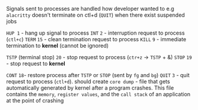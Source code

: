 Signals sent to processes are handled how developer wanted to
	e.g `alacritty` doesn't terminate on ctl+d (`QUIT`) when there exist suspended jobs

`HUP 1` - hang up signal to process
`INT` `2` - interruption request to process (`ctl+c`)
`TERM` `15` - clean termination request to process
`KILL` `9` - immediate termination to **kernel** (cannot be ignored)

`TSTP` (terminal stop) `20` - stop request to process (`ctr+z` -> `TSTP` + &)
`STOP` `19` - stop request to **kernel**

`CONT` `18`- restore process after `TSTP` or `STOP` (sent by `fg` and `bg`)
`QUIT` `3` - quit request to process (`ctl+d`).
	should create `core dump` - file that gets automatically generated by kernel after a program crashes. This file contains the `memory`, `register values`, and the `call stack` of an application at the point of crashing